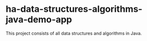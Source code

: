 # ha-data-structures-algorithms-java-demo-app
This project consists of all data structures and algorithms in Java.
